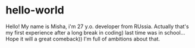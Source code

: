 # hello-world
Hello! 
My name is Misha, i'm 27 y.o. developer from RUssia. 
Actually that's my first experience after a long break in coding) last time was in school...
Hope it will a great comeback)) I'm full of ambitions about that.
